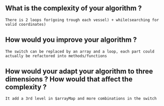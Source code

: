 ## What is the complexity of your algorithm ?

    There is 2 loops for(going trough each vessel) + while(searching for valid coordinates)
    
## How would you improve your algorithm ?

    The switch can be replaced by an array and a loop, each part could actually be refactored into methods/functions

## How would your adapt your algorithm to three dimensions ? How would that affect the complexity ?

    It add a 3rd level in $arrayMap and more combinations in the switch